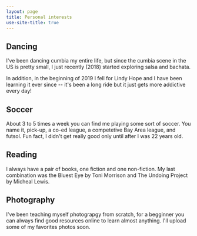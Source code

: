 ```yaml
---
layout: page
title: Personal interests
use-site-title: true
---
```


## Dancing
I've been dancing cumbia my entire life, but since the cumbia scene in the US is pretty small, I just recently (2018) started exploring salsa and bachata. 

In addition, in the beginning of 2019 I fell for Lindy Hope and I have been learning it ever since -- it's been a long ride but it just gets more addictive every day!

## Soccer
About 3 to 5 times a week you can find me playing some sort of soccer. You name it, pick-up, a co-ed league, a competetive Bay Area league, and futsol. Fun fact, I didn't get really good only until after I was 22 years old.

## Reading
I always have a pair of books, one fiction and one non-fiction. My last combination was the Bluest Eye by Toni Morrison and The Undoing Project by Micheal Lewis. 

## Photography
I've been teaching myself photograpgy from scratch, for a begginner you can always find good resources online to learn almost anything. I'll upload some of my favorites photos soon.
